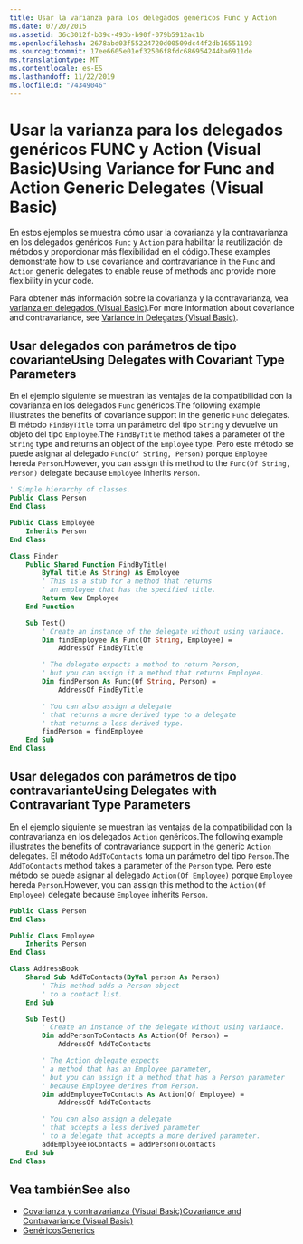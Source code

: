 ```yaml
---
title: Usar la varianza para los delegados genéricos Func y Action
ms.date: 07/20/2015
ms.assetid: 36c3012f-b39c-493b-b90f-079b5912ac1b
ms.openlocfilehash: 2678abd03f55224720d00509dc44f2db16551193
ms.sourcegitcommit: 17ee6605e01ef32506f8fdc686954244ba6911de
ms.translationtype: MT
ms.contentlocale: es-ES
ms.lasthandoff: 11/22/2019
ms.locfileid: "74349046"
---
```

# <a name="using-variance-for-func-and-action-generic-delegates-visual-basic"></a><span data-ttu-id="a14c5-102">Usar la varianza para los delegados genéricos FUNC y Action (Visual Basic)</span><span class="sxs-lookup"><span data-stu-id="a14c5-102">Using Variance for Func and Action Generic Delegates (Visual Basic)</span></span>

<span data-ttu-id="a14c5-103">En estos ejemplos se muestra cómo usar la covarianza y la contravarianza en los delegados genéricos `Func` y `Action` para habilitar la reutilización de métodos y proporcionar más flexibilidad en el código.</span><span class="sxs-lookup"><span data-stu-id="a14c5-103">These examples demonstrate how to use covariance and contravariance in the `Func` and `Action` generic delegates to enable reuse of methods and provide more flexibility in your code.</span></span>

<span data-ttu-id="a14c5-104">Para obtener más información sobre la covarianza y la contravarianza, vea [varianza en delegados (Visual Basic)](../../../../visual-basic/programming-guide/concepts/covariance-contravariance/variance-in-delegates.md).</span><span class="sxs-lookup"><span data-stu-id="a14c5-104">For more information about covariance and contravariance, see [Variance in Delegates (Visual Basic)](../../../../visual-basic/programming-guide/concepts/covariance-contravariance/variance-in-delegates.md).</span></span>

## <a name="using-delegates-with-covariant-type-parameters"></a><span data-ttu-id="a14c5-105">Usar delegados con parámetros de tipo covariante</span><span class="sxs-lookup"><span data-stu-id="a14c5-105">Using Delegates with Covariant Type Parameters</span></span>

<span data-ttu-id="a14c5-106">En el ejemplo siguiente se muestran las ventajas de la compatibilidad con la covarianza en los delegados `Func` genéricos.</span><span class="sxs-lookup"><span data-stu-id="a14c5-106">The following example illustrates the benefits of covariance support in the generic `Func` delegates.</span></span> <span data-ttu-id="a14c5-107">El método `FindByTitle` toma un parámetro del tipo `String` y devuelve un objeto del tipo `Employee`.</span><span class="sxs-lookup"><span data-stu-id="a14c5-107">The `FindByTitle` method takes a parameter of the `String` type and returns an object of the `Employee` type.</span></span> <span data-ttu-id="a14c5-108">Pero este método se puede asignar al delegado `Func(Of String, Person)` porque `Employee` hereda `Person`.</span><span class="sxs-lookup"><span data-stu-id="a14c5-108">However, you can assign this method to the `Func(Of String, Person)` delegate because `Employee` inherits `Person`.</span></span>

```vb
' Simple hierarchy of classes.
Public Class Person
End Class

Public Class Employee
    Inherits Person
End Class

Class Finder
    Public Shared Function FindByTitle(
        ByVal title As String) As Employee
        ' This is a stub for a method that returns
        ' an employee that has the specified title.
        Return New Employee
    End Function

    Sub Test()
        ' Create an instance of the delegate without using variance.
        Dim findEmployee As Func(Of String, Employee) =
            AddressOf FindByTitle

        ' The delegate expects a method to return Person,
        ' but you can assign it a method that returns Employee.
        Dim findPerson As Func(Of String, Person) =
            AddressOf FindByTitle

        ' You can also assign a delegate
        ' that returns a more derived type to a delegate
        ' that returns a less derived type.
        findPerson = findEmployee
    End Sub
End Class
```

## <a name="using-delegates-with-contravariant-type-parameters"></a><span data-ttu-id="a14c5-109">Usar delegados con parámetros de tipo contravariante</span><span class="sxs-lookup"><span data-stu-id="a14c5-109">Using Delegates with Contravariant Type Parameters</span></span>

<span data-ttu-id="a14c5-110">En el ejemplo siguiente se muestran las ventajas de la compatibilidad con la contravarianza en los delegados `Action` genéricos.</span><span class="sxs-lookup"><span data-stu-id="a14c5-110">The following example illustrates the benefits of contravariance support in the generic `Action` delegates.</span></span> <span data-ttu-id="a14c5-111">El método `AddToContacts` toma un parámetro del tipo `Person`.</span><span class="sxs-lookup"><span data-stu-id="a14c5-111">The `AddToContacts` method takes a parameter of the `Person` type.</span></span> <span data-ttu-id="a14c5-112">Pero este método se puede asignar al delegado `Action(Of Employee)` porque `Employee` hereda `Person`.</span><span class="sxs-lookup"><span data-stu-id="a14c5-112">However, you can assign this method to the `Action(Of Employee)` delegate because `Employee` inherits `Person`.</span></span>

```vb
Public Class Person
End Class

Public Class Employee
    Inherits Person
End Class

Class AddressBook
    Shared Sub AddToContacts(ByVal person As Person)
        ' This method adds a Person object
        ' to a contact list.
    End Sub

    Sub Test()
        ' Create an instance of the delegate without using variance.
        Dim addPersonToContacts As Action(Of Person) =
            AddressOf AddToContacts

        ' The Action delegate expects
        ' a method that has an Employee parameter,
        ' but you can assign it a method that has a Person parameter
        ' because Employee derives from Person.
        Dim addEmployeeToContacts As Action(Of Employee) =
            AddressOf AddToContacts

        ' You can also assign a delegate
        ' that accepts a less derived parameter
        ' to a delegate that accepts a more derived parameter.
        addEmployeeToContacts = addPersonToContacts
    End Sub
End Class
```

## <a name="see-also"></a><span data-ttu-id="a14c5-113">Vea también</span><span class="sxs-lookup"><span data-stu-id="a14c5-113">See also</span></span>

- [<span data-ttu-id="a14c5-114">Covarianza y contravarianza (Visual Basic)</span><span class="sxs-lookup"><span data-stu-id="a14c5-114">Covariance and Contravariance (Visual Basic)</span></span>](../../../../visual-basic/programming-guide/concepts/covariance-contravariance/index.md)
- [<span data-ttu-id="a14c5-115">Genéricos</span><span class="sxs-lookup"><span data-stu-id="a14c5-115">Generics</span></span>](../../../../standard/generics/index.md)
